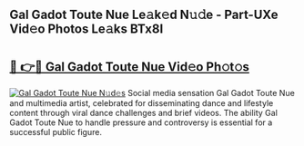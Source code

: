 ## Gal Gadot Toute Nue Le𝚊k𝚎d N𝚞𝚍e - Part-UXe Vid𝚎o Photos Le𝚊ks BTx8I

# <h2><a href="http://fb30g25.evod.top/?m=Gal+Gadot+Toute+Nue">🔗 👉🔴 Gal Gadot Toute Nue Vid𝚎o Ph𝚘t𝚘s</a></h2>

[![Gal Gadot Toute Nue N𝚞d𝚎s](https://i.imgur.com/8V9OHl7.gif)](http://fb30g25.evod.top/?m=Gal+Gadot+Toute+Nue)
Social media sensation Gal Gadot Toute Nue and multimedia artist, celebrated for disseminating dance and lifestyle content through viral dance challenges and brief videos. The ability Gal Gadot Toute Nue to handle pressure and controversy is essential for a successful public figure. 

